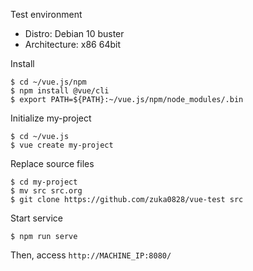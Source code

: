 Test environment

* Distro: Debian 10 buster
* Architecture: x86 64bit

Install

    $ cd ~/vue.js/npm
    $ npm install @vue/cli
    $ export PATH=${PATH}:~/vue.js/npm/node_modules/.bin

Initialize my-project

    $ cd ~/vue.js
    $ vue create my-project

Replace source files

    $ cd my-project
    $ mv src src.org
    $ git clone https://github.com/zuka0828/vue-test src

Start service

    $ npm run serve

Then, access `http://MACHINE_IP:8080/`
